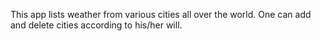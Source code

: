 This app lists weather from various cities all over the world. One can add and delete cities according to his/her will.

